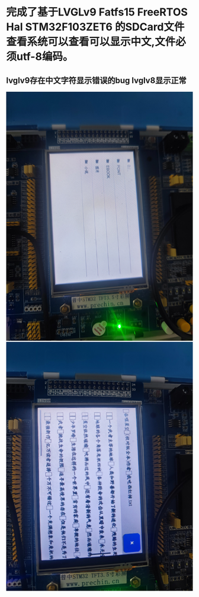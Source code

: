 # 完成了基于LVGLv9 Fatfs15 FreeRTOS Hal STM32F103ZET6 的SDCard文件查看系统可以查看可以显示中文,文件必须utf-8编码。
## lvglv9存在中文字符显示错误的bug lvglv8显示正常

![Image_text](https://github.com/HaozeZeng/SDcardFileViewer/blob/master/image/%E6%95%88%E6%9E%9C%E5%9B%BE1.jpg)
![Image_text](https://github.com/HaozeZeng/SDcardFileViewer/blob/master/image/%E6%95%88%E6%9E%9C%E5%9B%BE2.jpg)
